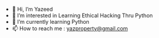 - 👋 Hi, I’m Yazeed
- 👀 I’m interested in Learning Ethical Hacking Thru Python
- 🌱 I’m currently learning Python
- 📫 How to reach me : yazproperty@gmail.com


